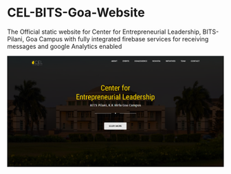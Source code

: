 # CEL-BITS-Goa-Website
The Official static website for Center for Entrepreneurial Leadership, BITS-Pilani, Goa Campus with fully integrated firebase services for receiving messages and google Analytics enabled

![Alt text](assets/img/CEL_SS.png?raw=true "Optional Title")
